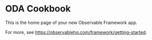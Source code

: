 # ODA Cookbook

This is the home page of your new Observable Framework app.

For more, see <https://observablehq.com/framework/getting-started>.
